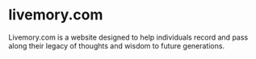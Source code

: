 # livemory.com
Livemory.com is a website designed to help individuals record and pass along their legacy of thoughts and wisdom to future generations. 
